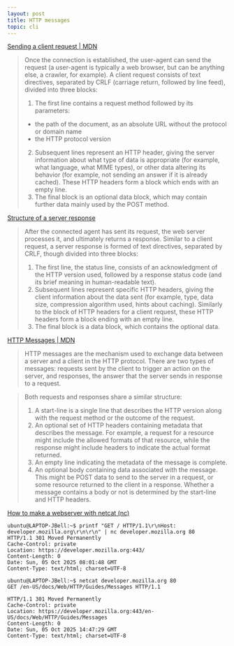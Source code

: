 ```yaml
---
layout: post
title: HTTP messages
topic: cli
---
```


[Sending a client request | MDN](https://developer.mozilla.org/en-US/docs/Web/HTTP/Guides/Session#sending_a_client_request)

> Once the connection is established, the user-agent can send the request (a user-agent is typically a web browser, but can be anything else, a crawler, for example). A client request consists of text directives, separated by CRLF (carriage return, followed by line feed), divided into three blocks:
>
> 1. The first line contains a request method followed by its parameters:
> - the path of the document, as an absolute URL without the protocol or domain name
> - the HTTP protocol version
> 2. Subsequent lines represent an HTTP header, giving the server information about what type of data is appropriate (for example, what language, what MIME types), or other data altering its behavior (for example, not sending an answer if it is already cached). These HTTP headers form a block which ends with an empty line.
> 3. The final block is an optional data block, which may contain further data mainly used by the POST method.

[Structure of a server response](https://developer.mozilla.org/en-US/docs/Web/HTTP/Guides/Session#structure_of_a_server_response)

> After the connected agent has sent its request, the web server processes it, and ultimately returns a response. Similar to a client request, a server response is formed of text directives, separated by CRLF, though divided into three blocks:
>
> 1. The first line, the status line, consists of an acknowledgment of the HTTP version used, followed by a response status code (and its brief meaning in human-readable text).
> 2. Subsequent lines represent specific HTTP headers, giving the client information about the data sent (for example, type, data size, compression algorithm used, hints about caching). Similarly to the block of HTTP headers for a client request, these HTTP headers form a block ending with an empty line.
> 3. The final block is a data block, which contains the optional data.

[HTTP Messages | MDN](https://developer.mozilla.org/en-US/docs/Web/HTTP/Guides/Messages)

> HTTP messages are the mechanism used to exchange data between a server and a client in the HTTP protocol. There are two types of messages:
> requests sent by the client to trigger an action on the server, and responses, the answer that the server sends in response to a request.

> Both requests and responses share a similar structure:
>
> 1. A start-line is a single line that describes the HTTP version along with the request method or the outcome of the request.
> 2. An optional set of HTTP headers containing metadata that describes the message. For example, a request for a resource might include the allowed formats of that resource, while the
> response might include headers to indicate the actual format returned.
> 4. An empty line indicating the metadata of the message is complete.
> 5. An optional body containing data associated with the message. This might be POST data to send to the server in a request, or some resource returned to the client in a response.
> Whether a message contains a body or not is determined by the start-line and HTTP headers.

[How to make a webserver with netcat (nc)](https://jameshfisher.com/2018/12/31/how-to-make-a-webserver-with-netcat-nc/)

```console
ubuntu@LAPTOP-JBell:~$ printf "GET / HTTP/1.1\r\nHost: developer.mozilla.org\r\n\r\n" | nc developer.mozilla.org 80
HTTP/1.1 301 Moved Permanently
Cache-Control: private
Location: https://developer.mozilla.org:443/
Content-Length: 0
Date: Sun, 05 Oct 2025 08:01:48 GMT
Content-Type: text/html; charset=UTF-8
```

```console
ubuntu@LAPTOP-JBell:~$ netcat developer.mozilla.org 80
GET /en-US/docs/Web/HTTP/Guides/Messages HTTP/1.1

HTTP/1.1 301 Moved Permanently
Cache-Control: private
Location: https://developer.mozilla.org:443/en-US/docs/Web/HTTP/Guides/Messages
Content-Length: 0
Date: Sun, 05 Oct 2025 14:47:29 GMT
Content-Type: text/html; charset=UTF-8
```


